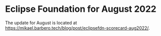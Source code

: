 # Eclipse Foundation for August 2022

The update for August is located at <https://mikael.barbero.tech/blog/post/eclipsefdn-scorecard-aug2022/>.
